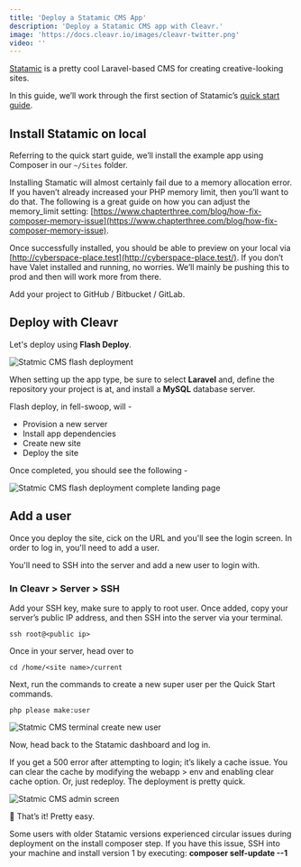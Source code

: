 ```yaml
---
title: 'Deploy a Statamic CMS App'
description: 'Deploy a Statamic CMS app with Cleavr.'
image: 'https://docs.cleavr.io/images/cleavr-twitter.png'
video: ''
---
```


[Statamic](https://statamic.com/) is a pretty cool Laravel-based CMS for creating creative-looking sites.

In this guide, we’ll work through the first section of Statamic’s [quick start guide](https://statamic.dev/quick-start).

## Install Statamic on local

Referring to the quick start guide, we’ll install the example app using Composer in our `~/Sites` folder.

Installing Stamatic will almost certainly fail due to a memory allocation error. If you haven’t already increased your 
PHP memory limit, then you’ll want to do that. The following is a great guide on how you can adjust the memory_limit setting: 
[https://www.chapterthree.com/blog/how-fix-composer-memory-issue](https://www.chapterthree.com/blog/how-fix-composer-memory-issue).

Once successfully installed, you should be able to preview on your local via [http://cyberspace-place.test](http://cyberspace-place.test/). 
If you don’t have Valet installed and running, no worries. We’ll mainly be pushing this to prod and then will work more from there.

Add your project to GitHub / Bitbucket / GitLab.

## Deploy with Cleavr
Let's deploy using **Flash Deploy**.

![Statmic CMS flash deployment](/images/statamic/flash.png)

When setting up the app type, be sure to select **Laravel** and, define the repository your project is at, and install a **MySQL** database server. 

Flash deploy, in fell-swoop, will -
- Provision a new server
- Install app dependencies
- Create new site
- Deploy the site

Once completed, you should see the following - 

![Statmic CMS flash deployment complete landing page](/images/statamic/landing.png)

## Add a user
Once you deploy the site, cick on the URL and you'll see the login screen. In order to log in, you'll need to add a user.

You'll need to SSH into the server and add a new user to login with.

### In Cleavr > Server > SSH
Add your SSH key, make sure to apply to root user. Once added, copy your server’s public IP address, and then SSH into the server via your terminal.

```
ssh root@<public ip>
```

Once in your server, head over to

```
cd /home/<site name>/current
```

Next, run the commands to create a new super user per the Quick Start commands.

```
php please make:user
```

![Statmic CMS terminal create new user](/images/statamic/terminal.png)

Now, head back to the Statamic dashboard and log in.

<base-alert>
If you get a 500 error after attempting to login; it’s likely a cache issue. You can clear the cache by modifying the webapp > env and enabling clear cache option. Or, just redeploy. The deployment is pretty quick.
</base-alert>

![Statmic CMS admin screen](/images/statamic/admin.png)

🎉 That’s it! Pretty easy. 

<base-alert>
Some users with older Statamic versions experienced circular issues during deployment on the install composer step. 
If you have this issue, SSH into your machine and install version 1 by executing: <b>composer self-update --1</b>
</base-alert>



